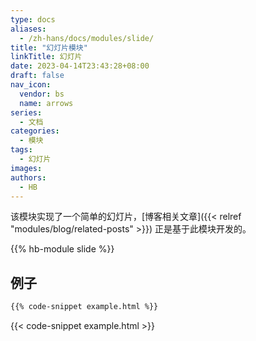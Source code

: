 ```yaml
---
type: docs
aliases:
  - /zh-hans/docs/modules/slide/
title: "幻灯片模块"
linkTitle: 幻灯片
date: 2023-04-14T23:43:28+08:00
draft: false
nav_icon:
  vendor: bs
  name: arrows
series:
  - 文档
categories:
  - 模块
tags:
  - 幻灯片
images:
authors:
  - HB
---
```


该模块实现了一个简单的幻灯片，[博客相关文章]({{< relref "modules/blog/related-posts" >}}) 正是基于此模块开发的。

<!--more-->

{{% hb-module slide %}}

## 例子

```html
{{% code-snippet example.html %}}
```

{{< code-snippet example.html >}}
